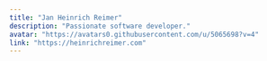 ```yaml
---
title: "Jan Heinrich Reimer"
description: "Passionate software developer."
avatar: "https://avatars0.githubusercontent.com/u/5065698?v=4"
link: "https://heinrichreimer.com"
---
```


